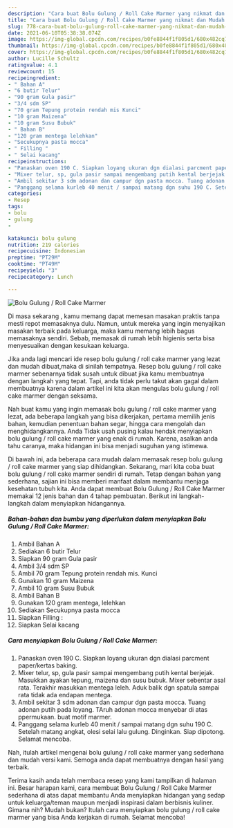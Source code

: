 ```yaml
---
description: "Cara buat Bolu Gulung / Roll Cake Marmer yang nikmat dan Mudah Dibuat"
title: "Cara buat Bolu Gulung / Roll Cake Marmer yang nikmat dan Mudah Dibuat"
slug: 778-cara-buat-bolu-gulung-roll-cake-marmer-yang-nikmat-dan-mudah-dibuat
date: 2021-06-10T05:38:38.074Z
image: https://img-global.cpcdn.com/recipes/b0fe8844f1f805d1/680x482cq70/bolu-gulung-roll-cake-marmer-foto-resep-utama.jpg
thumbnail: https://img-global.cpcdn.com/recipes/b0fe8844f1f805d1/680x482cq70/bolu-gulung-roll-cake-marmer-foto-resep-utama.jpg
cover: https://img-global.cpcdn.com/recipes/b0fe8844f1f805d1/680x482cq70/bolu-gulung-roll-cake-marmer-foto-resep-utama.jpg
author: Lucille Schultz
ratingvalue: 4.1
reviewcount: 15
recipeingredient:
- " Bahan A"
- "6 butir Telur"
- "90 gram Gula pasir"
- "3/4 sdm SP"
- "70 gram Tepung protein rendah mis Kunci"
- "10 gram Maizena"
- "10 gram Susu Bubuk"
- " Bahan B"
- "120 gram mentega lelehkan"
- "Secukupnya pasta mocca"
- " Filling "
- " Selai kacang"
recipeinstructions:
- "Panaskan oven 190 C. Siapkan loyang ukuran dgn dialasi parcment paper/kertas baking."
- "Mixer telur, sp, gula pasir sampai mengembang putih kental berjejak. Masukkan ayakan tepung, maizena dan susu bubuk. Mixer sebentar asal rata. Terakhir masukkan mentega leleh. Aduk balik dgn spatula sampai rata tidak ada endapan mentega."
- "Ambil sekitar 3 sdm adonan dan campur dgn pasta mocca. Tuang adonan putih pada loyang. TAruh adonan mocca menyebar di atas ppermukaan. buat motif marmer."
- "Panggang selama kurleb 40 menit / sampai matang dgn suhu 190 C. Setelah matang angkat, olesi selai lalu gulung. Dinginkan. Siap dipotong. Selamat mencoba."
categories:
- Resep
tags:
- bolu
- gulung
- 

katakunci: bolu gulung  
nutrition: 219 calories
recipecuisine: Indonesian
preptime: "PT29M"
cooktime: "PT49M"
recipeyield: "3"
recipecategory: Lunch

---
```



![Bolu Gulung / Roll Cake Marmer](https://img-global.cpcdn.com/recipes/b0fe8844f1f805d1/680x482cq70/bolu-gulung-roll-cake-marmer-foto-resep-utama.jpg)

Di masa  sekarang , kamu memang dapat memesan masakan praktis tanpa mesti repot memasaknya dulu. Namun, untuk mereka yang ingin menyajikan masakan terbaik pada keluarga, maka kamu memang lebih bagus memasaknya sendiri. Sebab, memasak di rumah lebih higienis serta bisa menyesuaikan dengan kesukaan keluarga.

Jika anda lagi mencari ide resep bolu gulung / roll cake marmer yang lezat dan mudah dibuat,maka di sinilah tempatnya. Resep bolu gulung / roll cake marmer  sebenarnya tidak susah untuk dibuat jika kamu membuatnya dengan langkah yang tepat. Tapi, anda tidak perlu takut akan gagal dalam membuatnya 
karena dalam artikel ini kita akan mengulas bolu gulung / roll cake marmer dengan seksama.  



Nah buat kamu yang ingin memasak bolu gulung / roll cake marmer yang lezat, ada beberapa langkah yang bisa dikerjakan, pertama memilih jenis bahan, kemudian penentuan bahan segar, hingga cara mengolah dan menghidangkannya. Anda Tidak usah pusing kalau hendak menyiapkan bolu gulung / roll cake marmer yang enak di rumah. Karena, asalkan anda  tahu caranya, maka hidangan ini bisa menjadi suguhan yang istimewa.

Di bawah ini, ada beberapa cara mudah dalam memasak resep bolu gulung / roll cake marmer yang siap dihidangkan. Sekarang, mari kita coba buat bolu gulung / roll cake marmer sendiri di rumah. Tetap dengan bahan yang sederhana, sajian ini bisa memberi manfaat dalam membantu menjaga kesehatan tubuh kita. Anda dapat membuat Bolu Gulung / Roll Cake Marmer memakai 12 jenis bahan dan 4 tahap pembuatan. Berikut ini langkah-langkah dalam menyiapkan hidangannya.

<!--inarticleads1-->

##### Bahan-bahan dan bumbu yang diperlukan dalam menyiapkan Bolu Gulung / Roll Cake Marmer:

1. Ambil  Bahan A
1. Sediakan 6 butir Telur
1. Siapkan 90 gram Gula pasir
1. Ambil 3/4 sdm SP
1. Ambil 70 gram Tepung protein rendah mis. Kunci
1. Gunakan 10 gram Maizena
1. Ambil 10 gram Susu Bubuk
1. Ambil  Bahan B
1. Gunakan 120 gram mentega, lelehkan
1. Sediakan Secukupnya pasta mocca
1. Siapkan  Filling :
1. Siapkan  Selai kacang




<!--inarticleads2-->

##### Cara menyiapkan Bolu Gulung / Roll Cake Marmer:

1. Panaskan oven 190 C. Siapkan loyang ukuran dgn dialasi parcment paper/kertas baking.
1. Mixer telur, sp, gula pasir sampai mengembang putih kental berjejak. Masukkan ayakan tepung, maizena dan susu bubuk. Mixer sebentar asal rata. Terakhir masukkan mentega leleh. Aduk balik dgn spatula sampai rata tidak ada endapan mentega.
1. Ambil sekitar 3 sdm adonan dan campur dgn pasta mocca. Tuang adonan putih pada loyang. TAruh adonan mocca menyebar di atas ppermukaan. buat motif marmer.
1. Panggang selama kurleb 40 menit / sampai matang dgn suhu 190 C. Setelah matang angkat, olesi selai lalu gulung. Dinginkan. Siap dipotong. Selamat mencoba.




Nah, itulah artikel mengenai  bolu gulung / roll cake marmer  yang sederhana dan mudah versi kami. Semoga anda dapat membuatnya dengan hasil yang terbaik. 

Terima kasih anda telah membaca resep yang kami tampilkan di halaman ini. Besar harapan kami, cara membuat  Bolu Gulung / Roll Cake Marmer sederhana di atas dapat membantu Anda menyiapkan hidangan yang sedap untuk keluarga/teman maupun menjadi inspirasi dalam berbisnis kuliner. Gimana nih? Mudah bukan? Itulah cara menyiapkan bolu gulung / roll cake marmer yang bisa Anda kerjakan di rumah. Selamat mencoba!

